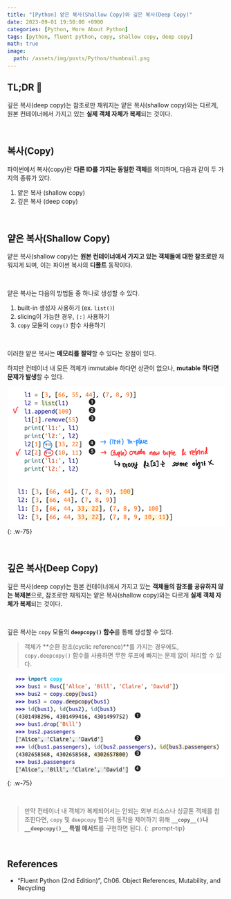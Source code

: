 ```yaml
---
title: "[Python] 얕은 복사(Shallow Copy)와 깊은 복사(Deep Copy)"
date: 2023-09-01 19:50:00 +0900
categories: [Python, More About Python]
tags: [python, fluent python, copy, shallow copy, deep copy]
math: true
image: 
  path: /assets/img/posts/Python/thumbnail.png
---
```


## TL;DR 📌

깊은 복사(deep copy)는 참조로만 채워지는 얕은 복사(shallow copy)와는 다르게, 원본 컨테이너에서 가지고 있는 **실제 객체 자체가 복제**되는 것이다.

<br>

## 복사(Copy)

파이썬에서 복사(copy)란 **다른 ID를 가지는 동일한 객체**를 의미하며, 다음과 같이 두 가지의 종류가 있다.

1. 얕은 복사 (shallow copy)
2. 깊은 복사 (deep copy)

<br>

## 얕은 복사(Shallow Copy)

얕은 복사(shallow copy)는 <span class="hlp">**원본 컨테이너에서 가지고 있는 객체들에 대한 참조로만**</span> 채워지게 되며, 이는 파이썬 복사의 **디폴트** 동작이다.

<br>

얕은 복사는 다음의 방법들 중 하나로 생성할 수 있다.

1. built-in 생성자 사용하기 (ex. `list()`)
2. slicing이 가능한 경우, `[:]` 사용하기
3. `copy` 모듈의 `copy()` 함수 사용하기

<br>

이러한 얕은 복사는 <span class="hl">**메모리를 절약**</span>할 수 있다는 장점이 있다.

하지만 컨테이너 내 모든 객체가 immutable 하다면 상관이 없으나, <span class="hl">**mutable 하다면 문제가 발생**</span>할 수 있다.

![Untitled](/assets/img/posts/Python/Fluent-Python/2023-09-01-01.png){: .w-75}

<br>

## 깊은 복사(Deep Copy)

깊은 복사(deep copy)는 원본 컨테이너에서 가지고 있는 <span class="hlp">**객체들의 참조를 공유하지 않는 복제본**</span>으로, 참조로만 채워지는 얕은 복사(shallow copy)와는 다르게 **실제 객체 자체가 복제**되는 것이다.

<br>

깊은 복사는 `copy` 모듈의 **`deepcopy()` 함수**를 통해 생성할 수 있다.

> 객체가 **순환 참조(cyclic reference)**를 가지는 경우에도, `copy.deepcopy()` 함수를 사용하면 무한 루프에 빠지는 문제 없이 처리할 수 있다.
> 

![Untitled](/assets/img/posts/Python/Fluent-Python/2023-09-01-02.png){: .w-75}

<br>

> 만약 컨테이너 내 객체가 복제되어서는 안되는 외부 리소스나 싱글톤 객체를 참조한다면, `copy` 및 `deepcopy` 함수의 동작을 제어하기 위해 **`__copy__()`나 `__deepcopy()__` 특별 메서드**를 구현하면 된다.
{: .prompt-tip}

<br>

## References

- “Fluent Python (2nd Edition)”, Ch06. Object References, Mutability, and Recycling
